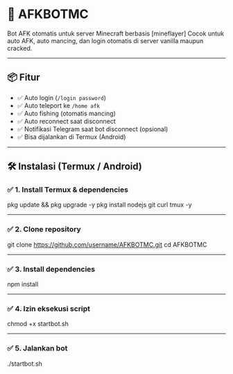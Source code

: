 # 🤖 AFKBOTMC

Bot AFK otomatis untuk server Minecraft berbasis [mineflayer] Cocok untuk auto AFK, auto mancing, dan login otomatis di server vanilla maupun cracked.

---

## 📦 Fitur

- ✅ Auto login (`/login password`)
- ✅ Auto teleport ke `/home afk`
- ✅ Auto fishing (otomatis mancing)
- ✅ Auto reconnect saat disconnect
- ✅ Notifikasi Telegram saat bot disconnect (opsional)
- ✅ Bisa dijalankan di Termux (Android)

---

## 🛠️ Instalasi (Termux / Android)

### ✅ 1. Install Termux & dependencies


pkg update && pkg upgrade -y
pkg install nodejs git curl tmux -y


---

### ✅ 2. Clone repository

git clone https://github.com/username/AFKBOTMC.git
cd AFKBOTMC


---

### ✅ 3. Install dependencies

npm install


---

### ✅ 4. Izin eksekusi script

chmod +x startbot.sh


---

### ✅ 5. Jalankan bot

./startbot.sh
